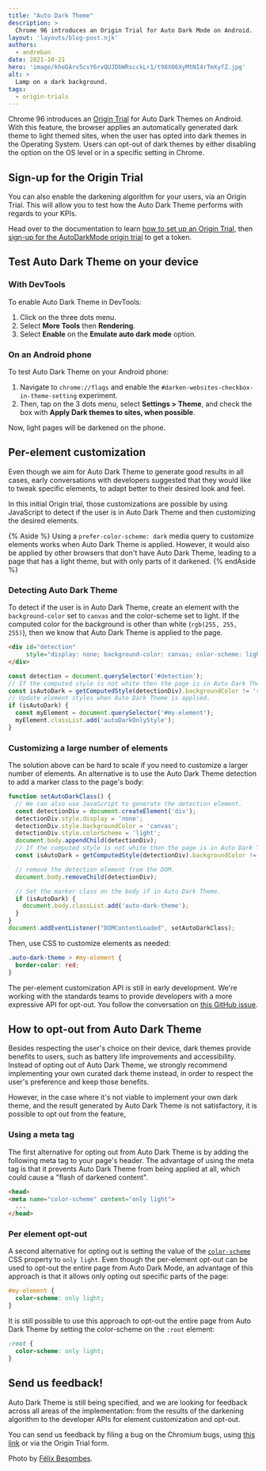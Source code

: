 ```yaml
---
title: "Auto Dark Theme"
description: >
  Chrome 96 introduces an Origin Trial for Auto Dark Mode on Android. 
layout: 'layouts/blog-post.njk'
authors: 
  - andreban
date: 2021-10-21
hero: 'image/kheDArv5csY6rvQUJDbWRscckLr1/t98X06XyMtNI4rTmXyfZ.jpg'
alt: >
  Lamp on a dark background.
tags:
  - origin-trials
---
```


Chrome 96 introduces an [Origin Trial](https://developer.chrome.com/blog/origin-trials/) for Auto Dark Themes on Android. 
With this feature, the browser applies an automatically generated dark theme to light themed sites, 
when the user has opted into dark themes in the Operating System. 
Users can opt-out of dark themes by either disabling the option on the OS level or in a specific setting in Chrome.

## Sign-up for the Origin Trial

You can also enable the darkening algorithm for your users, via an Origin Trial. 
This will allow you to test how the Auto Dark Theme performs with regards to your KPIs.

Head over to the documentation to learn 
[how to set up an Origin Trial](/blog/origin-trials/#how-to-register-for-an-origin-trial), 
then [sign-up for the AutoDarkMode origin trial](/origintrials/#/trials/active) to get a token.

## Test Auto Dark Theme on your device

### With DevTools

To enable Auto Dark Theme in DevTools:

1. Click on the three dots menu.
1. Select **More Tools** then **Rendering**.
1. Select **Enable** on the **Emulate auto dark mode** option.

### On an Android phone

To test Auto Dark Theme on your Android phone:

1. Navigate to `chrome://flags` and enable the `#darken-websites-checkbox-in-theme-setting` experiment. 
1. Then, tap on the 3 dots menu, select **Settings > Theme**, and check the box with **Apply Dark themes to sites, when possible**.

Now, light pages will be darkened on the phone.

## Per-element customization

Even though we aim for Auto Dark Theme to generate good results in all cases, 
early conversations with developers suggested that they would like to tweak specific elements, 
to adapt better to their desired look and feel.

In this initial Origin trial, 
those customizations are possible by using JavaScript to detect if the user is in Auto Dark Theme and then customizing the desired elements.

{% Aside %}
Using a `prefer-color-scheme: dark` media query to customize elements works when Auto Dark Theme is applied. 
However, it would also be applied by other browsers that don't have Auto Dark Theme, 
leading to a page that has a light theme, but with only parts of it darkened.
{% endAside %}

### Detecting Auto Dark Theme

To detect if the user is in Auto Dark Theme, 
create an element with the `background-color` set to `canvas` and the color-scheme set to light. 
If the computed color for the background is other than white (`rgb(255, 255, 255)`), 
then we know that Auto Dark Theme is applied to the page.

```html
<div id="detection"
     style="display: none; background-color: canvas; color-scheme: light">
</div>
```
```js
const detection = document.querySelector('#detection');
// If the computed style is not white then the page is in Auto Dark Theme.
const isAutoDark = getComputedStyle(detectionDiv).backgroundColor != 'rgb(255, 255, 255)';
// Update element styles when Auto Dark Theme is applied.
if (isAutoDark) {
  const myElement = document.querySelector('#my-element');
  myElement.classList.add('autoDarkOnlyStyle');
}
```

### Customizing a large number of elements

The solution above can be hard to scale if you need to customize a larger number of elements. 
An alternative is to use the Auto Dark Theme detection to add a marker class to the page's body:

```js
function setAutoDarkClass() {
  // We can also use JavaScript to generate the detection element.
  const detectionDiv = document.createElement('div');
  detectionDiv.style.display = 'none';
  detectionDiv.style.backgroundColor = 'canvas';
  detectionDiv.style.colorScheme = 'light';
  document.body.appendChild(detectionDiv);
  // If the computed style is not white then the page is in Auto Dark Theme.
  const isAutoDark = getComputedStyle(detectionDiv).backgroundColor != 'rgb(255, 255, 255)';

  // remove the detection element from the DOM.
  document.body.removeChild(detectionDiv);

  // Set the marker class on the body if in Auto Dark Theme.
  if (isAutoDark) {
    document.body.classList.add('auto-dark-theme');
  }
}
document.addEventListener("DOMContentLoaded", setAutoDarkClass);
```

Then, use CSS to customize elements as needed:

```css
.auto-dark-theme > #my-element {
  border-color: red;
}
```
 
The per-element customization API is still in early development. 
We're working with the standards teams to provide developers with a more expressive API for opt-out. 
You follow the conversation on [this GitHub issue](https://github.com/w3c/csswg-drafts/issues/6664).

## How to opt-out from Auto Dark Theme

Besides respecting the user's choice on their device, 
dark themes provide benefits to users, such as battery life improvements and accessibility. 
Instead of opting out of Auto Dark Theme, 
we strongly recommend implementing your own curated dark theme instead, 
in order to respect the user's preference and keep those benefits.

However, in the case where it's not viable to implement your own dark theme, 
and the result generated by Auto Dark Theme is not satisfactory, 
it is possible to opt out from the feature,

### Using a meta tag

The first alternative for opting out from Auto Dark Theme is by adding the following meta tag to your page's header. 
The advantage of using the meta tag is that it prevents Auto Dark Theme from being applied at all, 
which could cause a "flash of darkened content".

```html
<head>
<meta name="color-scheme" content="only light">
  ...
</head>
```

### Per element opt-out

A second alternative for opting out is setting the value of the [`color-scheme`](https://developer.mozilla.org/docs/Web/CSS/color-scheme) 
CSS property to `only light`. 
Even though the per-element opt-out can be used to opt-out the entire page from Auto Dark Mode, 
an advantage of this approach is that it allows only opting out specific parts of the page:

```css
#my-element {
  color-scheme: only light;
}
```

It is still possible to use this approach to opt-out the entire page from Auto Dark Theme by setting the color-scheme on the `:root` element:

```css
:root {
  color-scheme: only light;
}
```

## Send us feedback!

Auto Dark Theme is still being specified, 
and we are looking for feedback across all areas of the implementation: 
from the results of the darkening algorithm to the developer APIs for element customization and opt-out.

You can send us feedback by filing a bug on the Chromium bugs, 
using [this link](https://bugs.chromium.org/p/chromium/issues/list?q=component:Mobile%3EAutoDarkTheme) 
or via the Origin Trial form. 

Photo by [Félix Besombes](https://unsplash.com/@druks?utm_source=unsplash&utm_medium=referral&utm_content=creditCopyText).
  